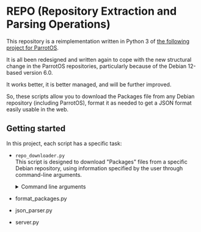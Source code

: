 # REPO (Repository Extraction and Parsing Operations)

This repository is a reimplementation written in Python 3 of [the following project for ParrotOS](https://github.com/danterolle/packages-filter).

It is all been redesigned and written again to cope with the new structural change in the ParrotOS repositories, particularly because of the Debian 12-based version 6.0.

It works better, it is better managed, and will be further improved.

So, these scripts allow you to download the Packages file from any Debian repository (including ParrotOS), format it as needed to get a JSON format easily usable in the web.

## Getting started

In this project, each script has a specific task:

* `repo_downloader.py`   
  This script is designed to download "Packages" files from a specific Debian repository, using information specified by the user through command-line arguments.

  <details>
    <summary>Command line arguments</summary>

  `--base-url` allows the user to specify a custom base URL for the Debian repository. The default URL is **https://deb.parrot.sh/parrot/dists/**

  `--codename` allows the user to specify one or more Parrot/Debian name codes for which to download "Packages" files. In Parrot, could be **lory**.

  `--branch` allows the user to specify one or more repository branches, for instance: 
   * main
   * contrib
   * non-free
   * non-free-firmware

  `--architecture` allows the user to specify one or more architectures (it is necessary to keep this format as it is standard for the repository itself):
   * binary-amd64
   * binary-arm64
   * binary-armhf
   * binary-i386

  </details>

* format_packages.py

* json_parser.py
* server.py